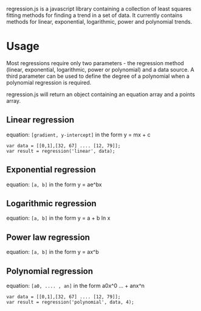 regression.js is a javascript library containing a collection of least squares fitting methods for finding a trend in a set of data. It currently contains methods for linear, exponential, logarithmic, power and polynomial trends.

Usage
=====
Most regressions require only two parameters - the regression method (linear, exponential, logarithmic, power or polynomial) and a data source. A third parameter can be used to define the degree of a polynomial when a polynomial regression is required.
            
regression.js will return an object containing an equation array and a points array.

Linear regression 
-----------------

equation: ```[gradient, y-intercept]``` in the form y = mx + c 
``` 
var data = [[0,1],[32, 67] .... [12, 79]];
var result = regression('linear', data);
``` 
            
Exponential regression 
----------------------

equation: ```[a, b]``` in the form y = ae^bx 
            
Logarithmic regression 
----------------------

equation: ```[a, b]``` in the form y = a + b ln x 
            
Power law regression 
--------------------

equation: ```[a, b]``` in the form y = ax^b 
            
Polynomial regression 
---------------------

equation: ```[a0, .... , an]``` in the form a0x^0 ... + anx^n
```
var data = [[0,1],[32, 67] .... [12, 79]];
var result = regression('polynomial', data, 4);
```

